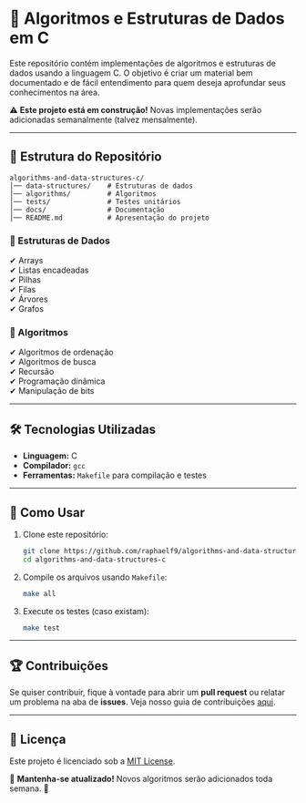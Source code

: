 # 📌 Algoritmos e Estruturas de Dados em C  

Este repositório contém implementações de algoritmos e estruturas de dados usando a linguagem C. 
O objetivo é criar um material bem documentado e de fácil entendimento para quem deseja aprofundar seus conhecimentos na área.  

⚠️ **Este projeto está em construção!** Novas implementações serão adicionadas semanalmente (talvez mensalmente).  

---

## 📂 Estrutura do Repositório  

```plaintext
algorithms-and-data-structures-c/
│── data-structures/    # Estruturas de dados
│── algorithms/         # Algoritmos
│── tests/              # Testes unitários
│── docs/               # Documentação
│── README.md           # Apresentação do projeto
```

### 📌 Estruturas de Dados  
✔ Arrays  
✔ Listas encadeadas  
✔ Pilhas  
✔ Filas  
✔ Árvores  
✔ Grafos  

### 📌 Algoritmos  
✔ Algoritmos de ordenação  
✔ Algoritmos de busca  
✔ Recursão  
✔ Programação dinâmica  
✔ Manipulação de bits  

---

## 🛠 Tecnologias Utilizadas  

- **Linguagem:** C  
- **Compilador:** `gcc`  
- **Ferramentas:** `Makefile` para compilação e testes  

---

## 🚀 Como Usar  

1. Clone este repositório:  
   ```sh
   git clone https://github.com/raphaelf9/algorithms-and-data-structures-c.git
   cd algorithms-and-data-structures-c
   ```
2. Compile os arquivos usando `Makefile`:  
   ```sh
   make all
   ```
3. Execute os testes (caso existam):  
   ```sh
   make test
   ```

---

## 🏆 Contribuições  

Se quiser contribuir, fique à vontade para abrir um **pull request** ou relatar um problema na aba de **issues**. Veja nosso guia de contribuições [aqui](docs/CONTRIBUTING.md).  

---

## 📜 Licença  

Este projeto é licenciado sob a [MIT License](LICENSE.md).  

📌 **Mantenha-se atualizado!** Novos algoritmos serão adicionados toda semana. 🚀  
